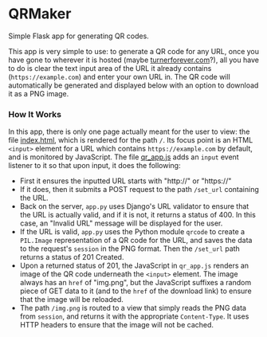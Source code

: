 # QRMaker
Simple Flask app for generating QR codes.

This app is very simple to use: to generate a QR code for any URL, once you have gone to wherever it is hosted (maybe [turnerforever.com](http://turnerforever.com)?), all you have to do is clear the text input area of the URL it already contains (`https://example.com`) and enter your own URL in. The QR code will automatically be generated and displayed below with an option to download it as a PNG image.

### How It Works
In this app, there is only one page actually meant for the user to view: the file [index.html](templates/index.html), which is rendered for the path `/`. Its focus point is an HTML `<input>` element for a URL which contains `https://example.com` by default, and is monitored by JavaScript. The file [qr_app.js](static/qr_app.js) adds an `input` event listener to it so that upon input, it does the following:
- First it ensures the inputted URL starts with "http://" or "https://"
- If it does, then it submits a POST request to the path `/set_url` containing the URL.
- Back on the server, `app.py` uses Django's URL validator to ensure that the URL is actually valid, and if it is not, it returns a status of 400. In this case, an "Invalid URL" message will be displayed for the user.
- If the URL is valid, `app.py` uses the Python module `qrcode` to create a `PIL.Image` representation of a QR code for the URL, and saves the data to the request's `session` in the PNG format. Then the `/set_url` path returns a status of 201 Created.
- Upon a returned status of 201, the JavaScript in `qr_app.js` renders an image of the QR code underneath the `<input>` element. The image always has an `href` of "img.png", but the JavaScript suffixes a random piece of GET data to it (and to the `href` of the download link) to ensure that the image will be reloaded.
- The path `/img.png` is routed to a view that simply reads the PNG data from `session`, and returns it with the appropriate `Content-Type`. It uses HTTP headers to ensure that the image will not be cached.
